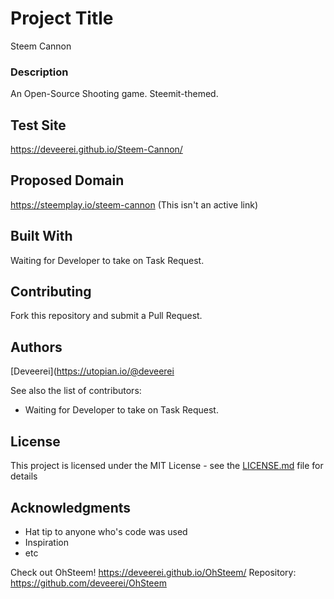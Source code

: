 # Project Title

Steem Cannon

### Description

An Open-Source Shooting game. Steemit-themed.

## Test Site

https://deveerei.github.io/Steem-Cannon/

## Proposed Domain

https://steemplay.io/steem-cannon 
(This isn't an active link)

## Built With

Waiting for Developer to take on Task Request.

## Contributing

Fork this repository and submit a Pull Request.

## Authors

[Deveerei](https://utopian.io/@deveerei

See also the list of contributors:

- Waiting for Developer to take on Task Request.

## License

This project is licensed under the MIT License - see the [LICENSE.md](LICENSE.md) file for details

## Acknowledgments

* Hat tip to anyone who's code was used
* Inspiration
* etc

Check out OhSteem! https://deveerei.github.io/OhSteem/
Repository: https://github.com/deveerei/OhSteem
